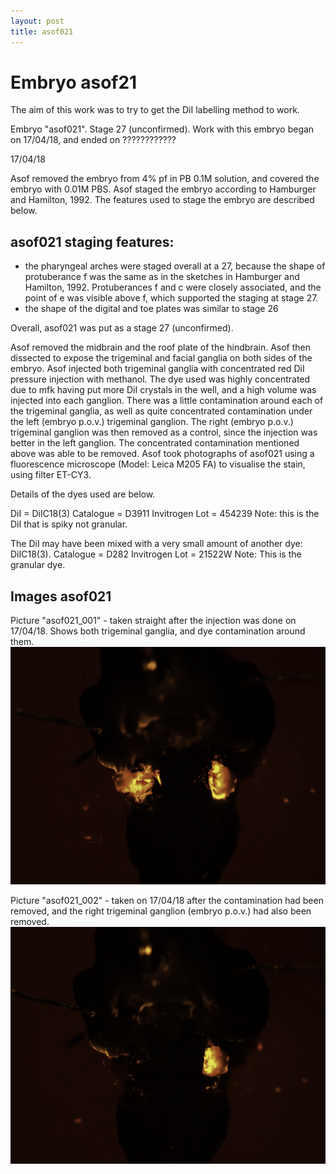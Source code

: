```yaml
---
layout: post
title: asof021
---
```


# Embryo asof21

The aim of this work was to try to get the DiI labelling method to work.

Embryo "asof021". Stage 27 (unconfirmed). Work with this embryo began on 17/04/18, and ended on ????????????


17/04/18

Asof removed the embryo from 4% pf in PB 0.1M solution, and covered the embryo with 0.01M PBS. Asof staged the embryo according to Hamburger and Hamilton, 1992. The features used to stage the embryo are described below.

## asof021 staging features:

- the pharyngeal arches were staged overall at a 27, because the shape of protuberance f was the same as in the sketches in Hamburger and Hamilton, 1992. Protuberances f and c were closely associated, and the point of e was visible above f, which supported the staging at stage 27.
- the shape of the digital and toe plates was similar to stage 26

Overall, asof021 was put as a stage 27 (unconfirmed).

Asof removed the midbrain and the roof plate of the hindbrain. Asof then dissected to expose the trigeminal and facial ganglia on both sides of the embryo. Asof injected both trigeminal ganglia with concentrated red DiI pressure injection with methanol. The dye used was highly concentrated due to mfk having put more DiI crystals in the well, and a high volume was injected into each ganglion. There was a little contamination around each of the trigeminal ganglia, as well as quite concentrated contamination under the left (embryo p.o.v.) trigeminal ganglion. The right (embryo p.o.v.) trigeminal ganglion was then removed as a control, since the injection was better in the left ganglion. The concentrated contamination mentioned above was able to be removed. Asof took photographs of asof021 using a fluorescence microscope (Model: Leica M205 FA) to visualise the stain, using filter ET-CY3.


Details of the dyes used are below.

DiI = DiIC18(3)
Catalogue = D3911 Invitrogen
Lot = 454239
Note: this is the DiI that is spiky not granular.

The DiI may have been mixed with a very small amount of another dye: DiIC18(3).
Catalogue = D282 Invitrogen
Lot = 21522W
Note: This is the granular dye.


## Images asof021

Picture "asof021_001" - taken straight after the injection was done on 17/04/18. Shows both trigeminal ganglia, and dye contamination around them. ![Image asof021_001](https://github.com/ansoffe/kubke.github.io/blob/master/_data/asof021_001.png)

Picture "asof021_002" - taken on 17/04/18 after the contamination had been removed, and the right trigeminal ganglion (embryo p.o.v.) had also been removed. ![Image asof021_002](https://github.com/ansoffe/kubke.github.io/blob/master/_data/asof021_002.png)


